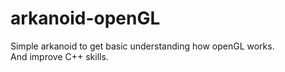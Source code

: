 # arkanoid-openGL

Simple arkanoid to get basic understanding how openGL works. <br>
And improve C++ skills.
